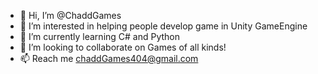 - 👋 Hi, I’m @ChaddGames
- 👀 I’m interested in helping people develop game in Unity GameEngine
- 🌱 I’m currently learning C# and Python
- 💞️ I’m looking to collaborate on Games of all kinds!
- 📫 Reach me chaddGames404@gmail.com

<!---
ChaddGames/ChaddGames is a ✨ special ✨ repository because its `README.md` (this file) appears on your GitHub profile.
You can click the Preview link to take a look at your changes.
--->

